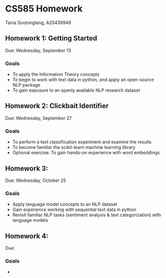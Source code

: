 # CS585 Homework
Tania Soutonglang, A20439949

## Homework 1: Getting Started
Due: Wednesday, September 13

### Goals
- To apply the Information Theory concepts
- To begin to work with text data in python, and apply an open-source NLP package
- To gain exposure to an openly available NLP research dataset

## Homework 2: Clickbait Identifier
Due: Wednesday, September 27

### Goals
- To perform a text classification experiment and examine the results
- To become familiar the scikit-learn machine learning library
- Optional exercise: To gain hands-on experience with word embeddings

## Homework 3:
Due: Wednesday, October 25

### Goals
- Apply language model concepts to an NLP dataset 
- Gain experience working with sequential text data in python
- Revisit familiar NLP tasks (sentiment analysis & text categorization) with language models

## Homework 4:
Due:

### Goals
- 